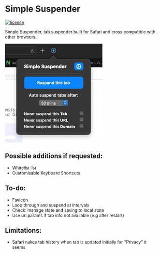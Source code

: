 # Simple Suspender

[![license][license-image]][license-url]


[license-url]: https://github.com/tldr-pages/tldr/blob/main/LICENSE.md
[license-image]: https://img.shields.io/github/license/abayomi185/simple-suspender?color=greeen

Simple Suspender, tab suspender built for Safari and cross compatible with other browsers.

![](screenshots/preview.jpg)

## Possible additions if requested:
- Whitelist list
- Customisable Keyboard Shortcuts

## To-do:
- Favicon
- Loop through and suspend at intervals
- Check: manage state and saving to local state
- Use url params if tab info not available (e.g after restart)

## Limitations:
- Safari nukes tab history when tab is updated initially for "Privacy" it seems